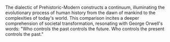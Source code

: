 
The dialectic of Prehistoric-Modern constructs a continuum, illuminating the evolutionary process of human history from the dawn of mankind to the complexities of today's world. This comparison incites a deeper comprehension of societal transformation, resonating with George Orwell's words: "Who controls the past controls the future. Who controls the present controls the past."

